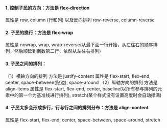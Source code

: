 #### 1. 控制子民的方向：方法是 flex-direction
属性是 row, column  (行和列) 以及反向排列 row-reverse, column-reverse 

#### 2. 子民的换行：方法是 flex-wrap
属性是 nowrap, wrap, wrap-reverse(从最下面一行开始，从左往右的顺序排列，然后顺延到倒数第二行，依然从左往右排列)

#### 3. 子民之间的排列：
（1）横轴方向的排列 方法是 justify-content
    属性是 flex-start, flex-end, center, space-between(贴边), space-around
（2）纵轴方向的排列 方法是 align-items
    属性是 flex-start, flex-end, center, baseline(以所有参与排列的元素中的第一个为基准线进行排列), stretch(某个样式没有设置高度时会自动撑满)

#### 4. 子民太多会形成多行，行与行之间的排列分布：方法是 align-content
属性是 flex-start, flex-end, center, space-between, space-around, stretch
